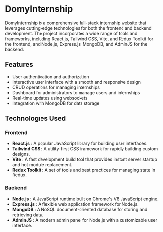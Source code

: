 # DomyInternship

DomyInternship is a comprehensive full-stack internship website that leverages cutting-edge technologies for both the frontend and backend development. The project incorporates a wide range of tools and frameworks, including React.js, Tailwind CSS, Vite, and Redux Toolkit for the frontend, and Node.js, Express.js, MongoDB, and AdminJS for the backend.

## Features

- User authentication and authorization
- Interactive user interface with a smooth and responsive design
- CRUD operations for managing internships
- Dashboard for administrators to manage users and internships
- Real-time updates using websockets
- Integration with MongoDB for data storage

## Technologies Used

### Frontend

- <b>React.js</b> : A popular JavaScript library for building user interfaces.
- <b>Tailwind CSS</b> : A utility-first CSS framework for rapidly building custom designs.
- <b>Vite</b> : A fast development build tool that provides instant server startup and hot module replacement.
- <b>Redux Toolkit</b> : A set of tools and best practices for managing state in Redux.

### Backend

- <b>Node.js</b> : A JavaScript runtime built on Chrome's V8 JavaScript engine.
- <b>Express.js</b> : A flexible web application framework for Node.js.
- <b>MongoDB</b> : A NoSQL document-oriented database for storing and retrieving data.
- <b>AdminJS</b> : A modern admin panel for Node.js with a customizable user interface.

